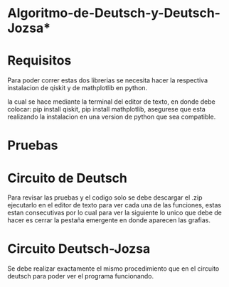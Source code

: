 # Algoritmo-de-Deutsch-y-Deutsch-Jozsa*


# Requisitos 

Para poder correr estas dos librerias se necesita hacer la respectiva instalacion de qiskit y de mathplotlib en python.

la cual se hace mediante la terminal del editor de texto, en donde debe colocar: pip install qiskit, pip install mathplotlib, asegurese que esta realizando la instalacion en una version de python que sea compatible.


# Pruebas

# Circuito de Deutsch

Para revisar las pruebas y el codigo solo se debe descargar el .zip ejecutarlo en el editor de texto para ver cada una de las funciones, estas estan consecutivas por lo cual para ver la siguiente lo unico que debe de hacer es cerrar la pestaña emergente en donde aparecen las grafias.

# Circuito Deutsch-Jozsa

Se debe realizar exactamente el mismo procedimiento que en el circuito deutsch para poder ver el  programa funcionando.  
